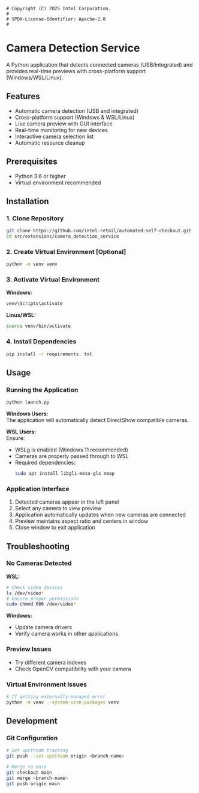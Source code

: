 ```
# Copyright (C) 2025 Intel Corporation. 
# 
# SPDX-License-Identifier: Apache-2.0 
#
```

# Camera Detection Service

A Python application that detects connected cameras (USB/integrated) and provides real-time previews with cross-platform support (Windows/WSL/Linux).

## Features
- Automatic camera detection (USB and integrated)
- Cross-platform support (Windows & WSL/Linux)
- Live camera preview with GUI interface
- Real-time monitoring for new devices
- Interactive camera selection list
- Automatic resource cleanup

## Prerequisites
- Python 3.6 or higher
- Virtual environment recommended

## Installation

### 1. Clone Repository
```bash
git clone https://github.com/intel-retail/automated-self-checkout.git
cd src/extensions/camera_detection_service
```

### 2. Create Virtual Environment [Optional]
```bash
python -m venv venv
```

### 3. Activate Virtual Environment
**Windows:**
```cmd
venv\Scripts\activate
```

**Linux/WSL:**
```bash
source venv/bin/activate
```

### 4. Install Dependencies
```bash
pip install -r requirements. txt 
```

## Usage

### Running the Application
```bash
python launch.py
```

**Windows Users:**  
The application will automatically detect DirectShow compatible cameras.

**WSL Users:**  
Ensure:
- WSLg is enabled (Windows 11 recommended)
- Cameras are properly passed through to WSL
- Required dependencies:
  ```bash
  sudo apt install libgl1-mesa-glx nmap
  ```

### Application Interface
1. Detected cameras appear in the left panel
2. Select any camera to view preview
3. Application automatically updates when new cameras are connected
4. Preview maintains aspect ratio and centers in window
5. Close window to exit application

## Troubleshooting

### No Cameras Detected
**WSL:**
```bash
# Check video devices
ls /dev/video*
# Ensure proper permissions
sudo chmod 666 /dev/video*
```

**Windows:**
- Update camera drivers
- Verify camera works in other applications

### Preview Issues
- Try different camera indexes
- Check OpenCV compatibility with your camera

### Virtual Environment Issues
```bash
# If getting externally-managed error
python -m venv --system-site-packages venv
```

## Development

### Git Configuration
```bash
# Set upstream tracking
git push --set-upstream origin <branch-name>

# Merge to main
git checkout main
git merge <branch-name>
git push origin main
```

